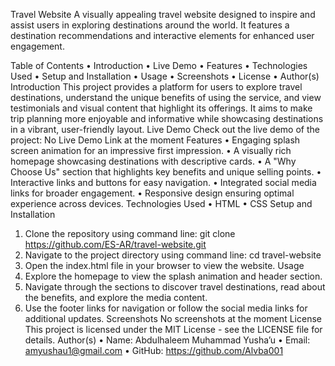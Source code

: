 Travel Website
A visually appealing travel website designed to inspire and assist users in exploring destinations around the world. It features a destination recommendations and interactive elements for enhanced user engagement.

Table of Contents
•	Introduction
•	Live Demo
•	Features
•	Technologies Used
•	Setup and Installation
•	Usage
•	Screenshots
•	License
•	Author(s)
Introduction
This project provides a platform for users to explore travel destinations, understand the unique benefits of using the service, and view testimonials and visual content that highlight its offerings. It aims to make trip planning more enjoyable and informative while showcasing destinations in a vibrant, user-friendly layout.
Live Demo
Check out the live demo of the project: No Live Demo Link at the moment
Features
•	Engaging splash screen animation for an impressive first impression.
•	A visually rich homepage showcasing destinations with descriptive cards.
•	A "Why Choose Us" section that highlights key benefits and unique selling points.
•	Interactive links and buttons for easy navigation.
•	Integrated social media links for broader engagement.
•	Responsive design ensuring optimal experience across devices.
Technologies Used
•	HTML
•	CSS
Setup and Installation
1.	Clone the repository using command line:
git clone https://github.com/ES-AR/travel-website.git 
2.	Navigate to the project directory using command line:
cd travel-website
3.	Open the index.html file in your browser to view the website.
Usage
1.	Explore the homepage to view the splash animation and header section.
2.	Navigate through the sections to discover travel destinations, read about the benefits, and explore the media content.
3.	Use the footer links for navigation or follow the social media links for additional updates.
Screenshots
	No screenshots at the moment
License
This project is licensed under the MIT License - see the LICENSE file for details.
Author(s)
•	Name: Abdulhaleem  Muhammad Yusha’u
•	Email: amyushau1@gmail.com
•	GitHub: https://github.com/Alvba001 